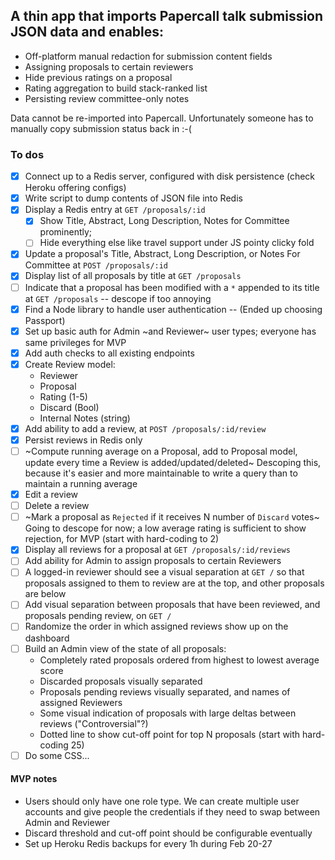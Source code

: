 ## A thin app that imports Papercall talk submission JSON data and enables:

* Off-platform manual redaction for submission content fields
* Assigning proposals to certain reviewers
* Hide previous ratings on a proposal
* Rating aggregation to build stack-ranked list
* Persisting review committee-only notes

Data cannot be re-imported into Papercall. Unfortunately someone has to manually
copy submission status back in :-(

### To dos

- [x] Connect up to a Redis server, configured with disk persistence (check
  Heroku offering configs)
- [x] Write script to dump contents of JSON file into Redis
- [x] Display a Redis entry at `GET /proposals/:id`
  - [x] Show Title, Abstract, Long Description, Notes for Committee prominently;
  - [ ] Hide everything else like travel support under JS pointy clicky fold
- [x] Update a proposal's Title, Abstract, Long Description, or Notes For
  Committee at `POST /proposals/:id`
- [x] Display list of all proposals by title at `GET /proposals`
- [ ] Indicate that a proposal has been modified with a `*` appended to its
  title at `GET /proposals` -- descope if too annoying
- [x] Find a Node library to handle user authentication -- (Ended up choosing Passport)
- [x] Set up basic auth for Admin ~and Reviewer~ user types; everyone has same
  privileges for MVP
- [x] Add auth checks to all existing endpoints
- [x] Create Review model:
    - Reviewer
    - Proposal
    - Rating (1-5)
    - Discard (Bool)
    - Internal Notes (string)
- [x] Add ability to add a review, at `POST /proposals/:id/review`
- [x] Persist reviews in Redis only
- [ ] ~Compute running average on a Proposal, add to Proposal model, update every time a Review is added/updated/deleted~ Descoping this, because it's easier and more maintainable to write a query than to maintain a running average
- [x] Edit a review
- [ ] Delete a review
- [ ] ~Mark a proposal as `Rejected` if it receives N number of `Discard` votes~ Going to descope for now; a low average rating is sufficient to show rejection, for MVP
  (start with hard-coding to 2) 
- [x] Display all reviews for a proposal at `GET /proposals/:id/reviews`
- [ ] Add ability for Admin to assign proposals to certain Reviewers
- [ ] A logged-in reviewer should see a visual separation at `GET /` so that proposals assigned to them 
      to review are at the top, and other proposals are below
- [ ] Add visual separation between proposals that have been reviewed, and
  proposals pending review, on `GET /`
- [ ] Randomize the order in which assigned reviews show up on the dashboard
- [ ] Build an Admin view of the state of all proposals:
    - Completely rated proposals ordered from highest to lowest average score
    - Discarded proposals visually separated
    - Proposals pending reviews visually separated, and names of assigned Reviewers
    - Some visual indication of proposals with large deltas between reviews
      ("Controversial"?)
    - Dotted line to show cut-off point for top N proposals (start with
      hard-coding 25)
- [ ] Do some CSS...

#### MVP notes

* Users should only have one role type. We can create multiple user accounts and
  give people the credentials if they need to swap between Admin and Reviewer
* Discard threshold and cut-off point should be configurable eventually
* Set up Heroku Redis backups for every 1h during Feb 20-27
